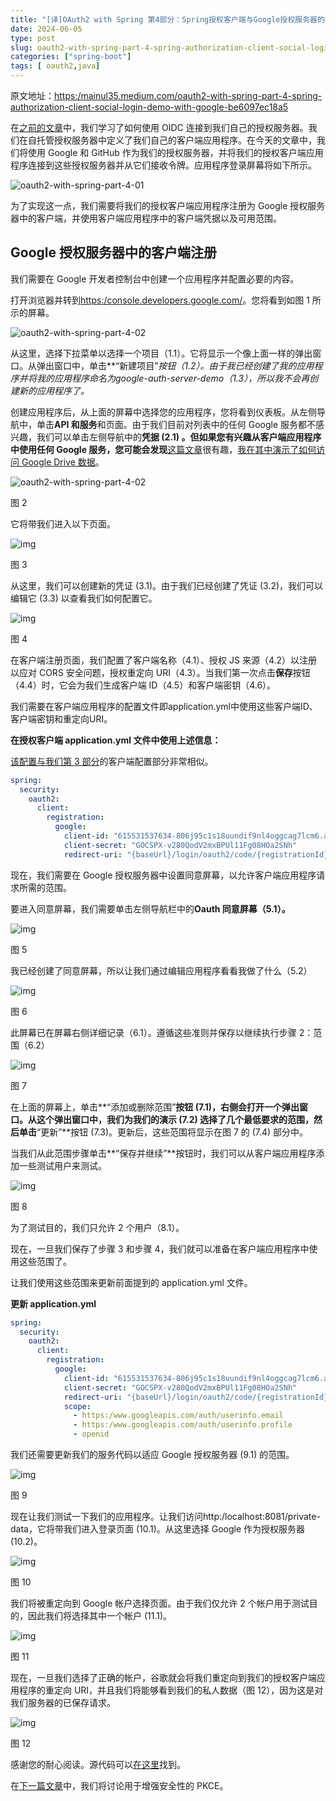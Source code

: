 ```yaml
---
title: "[译]OAuth2 with Spring 第4部分：Spring授权客户端与Google授权服务器的社交登录演示"
date: 2024-06-05
type: post
slug: oauth2-with-spring-part-4-spring-authorization-client-social-login-demo-with-google
categories: ["spring-boot"]
tags: [ oauth2,java]
---
```


原文地址：<https:/mainul35.medium.com/oauth2-with-spring-part-4-spring-authorization-client-social-login-demo-with-google-be6097ec18a5>



在[之前的文章](/posts/2024/06/05/oauth2-with-spring-part-3-authorizing-oidc-client-with-via-authorization-code-grant-from-spring/)中，我们学习了如何使用 OIDC 连接到我们自己的授权服务器。我们在自托管授权服务器中定义了我们自己的客户端应用程序。在今天的文章中，我们将使用 Google 和 GitHub 作为我们的授权服务器，并将我们的授权客户端应用程序连接到这些授权服务器并从它们接收令牌。应用程序登录屏幕将如下所示。

![oauth2-with-spring-part-4-01](../../../static/images/oauth2-with-spring-part-4-01.webp)

为了实现这一点，我们需要将我们的授权客户端应用程序注册为 Google 授权服务器中的客户端，并使用客户端应用程序中的客户端凭据以及可用范围。

## Google 授权服务器中的客户端注册

我们需要在 Google 开发者控制台中创建一个应用程序并配置必要的内容。

打开浏览器并转到[https:/console.developers.google.com/](https:/console.developers.google.com/)。您将看到如图 1 所示的屏幕。

![oauth2-with-spring-part-4-02](../../../static/images/oauth2-with-spring-part-4-02.webp)

从这里，选择下拉菜单以选择一个项目（1.1）。它将显示一个像上面一样的弹出窗口。从弹出窗口中，单击**“新建项目”**按钮（1.2）。由于我已经创建了我的应用程序并将我的应用程序命名为google-auth-server-demo（1.3），所以我不会再创建新的应用程序了*。*

创建应用程序后，从上面的屏幕中选择您的应用程序，您将看到仪表板。从左侧导航中，单击**API 和服务**和页面。由于我们目前对列表中的任何 Google 服务都不感兴趣，我们可以单击左侧导航中的**凭据 (2.1) 。但如果您有兴趣从客户端应用程序中使用任何 Google 服务，您可能会发现**[这篇文章](https:/medium.com/@mainul35/access-google-drive-data-with-spring-boot-58caeb2885e0)很有趣，[我在其中演示了如何访问 Google Drive 数据](https:/medium.com/@mainul35/access-google-drive-data-with-spring-boot-58caeb2885e0)。

![oauth2-with-spring-part-4-02](../../../static/images/oauth2-with-spring-part-4-03.webp)

图 2

它将带我们进入以下页面。

![img](../../../static/images/oauth2-with-spring-part-4-04.webp)

图 3

从这里，我们可以创建新的凭证 (3.1)。由于我们已经创建了凭证 (3.2)，我们可以编辑它 (3.3) 以查看我们如何配置它。

![img](../../../static/images/oauth2-with-spring-part-4-05.webp)

图 4

在客户端注册页面，我们配置了客户端名称（4.1）、授权 JS 来源（4.2）以注册以应对 CORS 安全问题，授权重定向 URI（4.3）。当我们第一次点击**保存**按钮（4.4）时，它会为我们生成客户端 ID（4.5）和客户端密钥（4.6）。

我们需要在客户端应用程序的配置文件即application.yml中使用这些客户端ID、客户端密钥和重定向URI。

**在授权客户端 application.yml 文件中使用上述信息：**

[该配置与我们第 3 部分](https:/medium.com/@mainul35/oauth2-with-spring-part-3-authorizing-oidc-client-with-via-authorization-code-grant-from-spring-67769f9dd68a)的客户端配置部分非常相似。

```yml
spring:
  security:
    oauth2:
      client:
        registration:
          google:
            client-id: "615531537634-806j95c1s18uundif9nl4oggcag7lcm6.apps.googleusercontent.com"
            client-secret: "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"
            redirect-uri: "{baseUrl}/login/oauth2/code/{registrationId}"
```

现在，我们需要在 Google 授权服务器中设置同意屏幕，以允许客户端应用程序请求所需的范围。

要进入同意屏幕，我们需要单击左侧导航栏中的**Oauth 同意屏幕（5.1）。**

![img](../../../static/images/oauth2-with-spring-part-4-06.webp)

图 5

我已经创建了同意屏幕，所以让我们通过编辑应用程序看看我做了什么（5.2）

![img](../../../static/images/oauth2-with-spring-part-4-07.webp)

图 6

此屏幕已在屏幕右侧详细记录（6.1）。遵循这些准则并保存以继续执行步骤 2：范围（6.2）

![img](../../../static/images/oauth2-with-spring-part-4-08.webp)

图 7

在上面的屏幕上，单击**“添加或删除范围”**按钮 (7.1)，右侧会打开一个弹出窗口。从这个弹出窗口中，我们为我们的演示 (7.2) 选择了几个最低要求的范围，然后单击**“更新”**按钮 (7.3)。更新后，这些范围将显示在图 7 的 (7.4) 部分中。

当我们从此范围步骤单击**“保存并继续”**按钮时，我们可以从客户端应用程序添加一些测试用户来测试。

![img](../../../static/images/oauth2-with-spring-part-4-09.webp)

图 8

为了测试目的，我们只允许 2 个用户（8.1）。

现在，一旦我们保存了步骤 3 和步骤 4，我们就可以准备在客户端应用程序中使用这些范围了。

让我们使用这些范围来更新前面提到的 application.yml 文件。

**更新 application.yml**

```yml
spring:
  security:
    oauth2:
      client:
        registration:
          google:
            client-id: "615531537634-806j95c1s18uundif9nl4oggcag7lcm6.apps.googleusercontent.com"
            client-secret: "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"
            redirect-uri: "{baseUrl}/login/oauth2/code/{registrationId}"
            scope:
              - https:/www.googleapis.com/auth/userinfo.email
              - https:/www.googleapis.com/auth/userinfo.profile
              - openid
```

我们还需要更新我们的服务代码以适应 Google 授权服务器 (9.1) 的范围。

![img](../../../static/images/oauth2-with-spring-part-4-10.webp)

图 9

现在让我们测试一下我们的应用程序。让我们访问http:/localhost:8081/private-data，它将带我们进入登录页面 (10.1)。从这里选择 Google 作为授权服务器 (10.2)。

![img](../../../static/images/oauth2-with-spring-part-4-11.webp)

图 10

我们将被重定向到 Google 帐户选择页面。由于我们仅允许 2 个帐户用于测试目的，因此我们将选择其中一个帐户 (11.1)。

![img](../../../static/images/oauth2-with-spring-part-4-12.webp)

图 11

现在，一旦我们选择了正确的帐户，谷歌就会将我们重定向到我们的授权客户端应用程序的重定向 URI，并且我们将能够看到我们的私人数据（图 12），因为这是对我们服务器的已保存请求。

![img](../../../static/images/oauth2-with-spring-part-4-13.webp)

图 12

感谢您的耐心阅读。源代码可以[在这里](https:/github.com/mainul35/authorization-server-demo/tree/authorization-server-demo/social-login-with-third-party-auth-server/social-login-client)找到。

在[下一篇文章](/posts/2024/06/05/oauth2-with-spring-part-5-securing-your-spring-boot-application-with-pkce-for-enhanced-security/)中，我们将讨论用于增强安全性的 PKCE。
